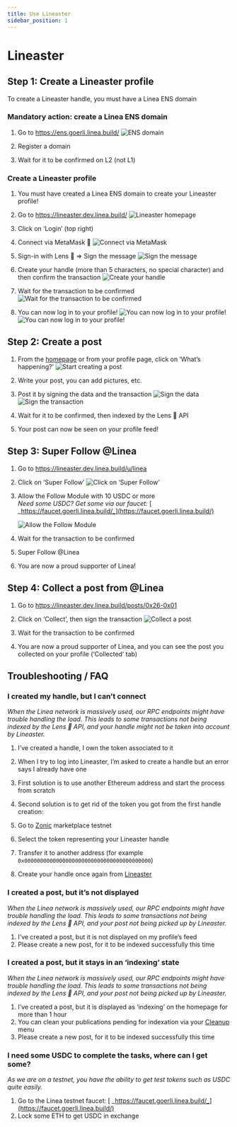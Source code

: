 ```yaml
---
title: Use Lineaster
sidebar_position: 1
---
```


# Lineaster

## Step 1: Create a Lineaster profile

To create a Lineaster handle, you must have a Linea ENS domain

### Mandatory action: create a Linea ENS domain

1. Go to <https://ens.goerli.linea.build/> ![ENS domain](../../assets/lineaster/ens.png)

2. Register a domain
3. Wait for it to be confirmed on L2 (not L1)

### Create a Lineaster profile

1. You must have created a Linea ENS domain to create your Lineaster profile!
2. Go to <https://lineaster.dev.linea.build/> ![Lineaster homepage](../../assets/lineaster/step1_2.png)

3. Click on ‘Login’ (top right)
4. Connect via MetaMask 🦊 ![Connect via MetaMask](../../assets/lineaster/step1_4.png)

5. Sign-in with Lens 🌿 => Sign the message ![Sign the message](../../assets/lineaster/step1_5.png)

6. Create your handle (more than 5 characters, no special character) and then confirm the transaction ![Create your handle](../../assets/lineaster/step1_6.png)

7. Wait for the transaction to be confirmed ![Wait for the transaction to be confirmed](../../assets/lineaster/step1_7.png)

8. You can now log in to your profile! ![You can now log in to your profile!](../../assets/lineaster/step1_8.png) ![You can now log in to your profile!](../../assets/lineaster/step1_8bis.png)

## Step 2: Create a post

1. From the [homepage](https://lineaster.dev.linea.build/) or from your profile page, click on ‘What’s happening?’ ![Start creating a post](../../assets/lineaster/step2_1.png)

2. Write your post, you can add pictures, etc.

3. Post it by signing the data and the transaction ![Sign the data](../../assets/lineaster/step2_3.png) ![Sign the transaction](../../assets/lineaster/step2_3bis.png)

4. Wait for it to be confirmed, then indexed by the Lens 🌿 API
5. Your post can now be seen on your profile feed!

## Step 3: Super Follow @Linea

1. Go to <https://lineaster.dev.linea.build/u/linea>
2. Click on ‘Super Follow’ ![Click on ‘Super Follow’](../../assets/lineaster/step3_2.png)

3. Allow the Follow Module with 10 USDC or more  
   _Need some USDC? Get some via our faucet:_ [ _https://faucet.goerli.linea.build/_](https://faucet.goerli.linea.build/)

   ![Allow the Follow Module](../../assets/lineaster/step3_3.png)

4. Wait for the transaction to be confirmed
5. Super Follow @Linea
6. You are now a proud supporter of Linea!

## Step 4: Collect a post from @Linea

1. Go to <https://lineaster.dev.linea.build/posts/0x26-0x01>
2. Click on ‘Collect’, then sign the transaction ![Collect a post](../../assets/lineaster/step4_2.png)

3. Wait for the transaction to be confirmed
4. You are now a proud supporter of Linea, and you can see the post you collected on your profile (‘Collected’ tab)

## Troubleshooting / FAQ

### I created my handle, but I can’t connect

_When the Linea network is massively used, our RPC endpoints might have trouble handling the load. This leads to some transactions not being indexed by the Lens 🌿 API, and your handle might not be taken into account by Lineaster._

1. I’ve created a handle, I own the token associated to it

2. When I try to log into Lineaster, I’m asked to create a handle but an error says I already have one

3. First solution is to use another Ethereum address and start the process from scratch

4. Second solution is to get rid of the token you got from the first handle creation:

5. Go to [Zonic](https://testnet.zonic.app/profile?filter=%7B%22tab%22:0,%22chain%22:59140%7D) marketplace testnet
6. Select the token representing your Lineaster handle
7. Transfer it to another address (for example `0x0000000000000000000000000000000000000000`)
8. Create your handle once again from [Lineaster](https://lineaster.dev.linea.build/)

### I created a post, but it’s not displayed

_When the Linea network is massively used, our RPC endpoints might have trouble handling the load. This leads to some transactions not being indexed by the Lens 🌿 API, and your post not being picked up by Lineaster._

1. I’ve created a post, but it is not displayed on my profile’s feed
2. Please create a new post, for it to be indexed successfully this time

### I created a post, but it stays in an ‘indexing’ state

_When the Linea network is massively used, our RPC endpoints might have trouble handling the load. This leads to some transactions not being indexed by the Lens 🌿 API, and your post not being picked up by Lineaster._

1. I’ve created a post, but it is displayed as ‘indexing’ on the homepage for more than 1 hour
2. You can clean your publications pending for indexation via your [Cleanup](https://lineaster.dev.linea.build/settings/cleanup) menu
3. Please create a new post, for it to be indexed successfully this time

### I need some USDC to complete the tasks, where can I get some?

_As we are on a testnet, you have the ability to get test tokens such as USDC quite easily._

1. Go to the Linea testnet faucet: [ _https://faucet.goerli.linea.build/_](https://faucet.goerli.linea.build/)
2. Lock some ETH to get USDC in exchange
